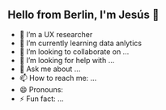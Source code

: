 ## Hello from Berlin, I'm Jesús 👋


- 🔭 I’m a UX researcher
- 🌱 I’m currently learning data anlytics
- 👯 I’m looking to collaborate on ...
- 🤔 I’m looking for help with ...
- 💬 Ask me about ...
- 📫 How to reach me: ...
- 😄 Pronouns: 
- ⚡ Fun fact: ...

